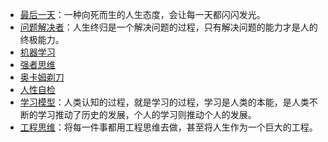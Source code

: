 
- [最后一天](最后一天.md)：一种向死而生的人生态度，会让每一天都闪闪发光。
- [问题解决者](问题解决者.md)：人生终归是一个解决问题的过程，只有解决问题的能力才是人的终极能力。
- [机器学习](机器学习.md)
- [强者思维](强者思维.md)
- [奥卡姆剃刀](奥卡姆剃刀.md)
- [人性自检](人性自检.md)
- [学习模型](学习模型.md)：人类认知的过程，就是学习的过程，学习是人类的本能，是人类不断的学习推动了历史的发展，个人的学习则推动个人的发展。
- [工程思维](工程思维.md)：将每一件事都用工程思维去做，甚至将人生作为一个巨大的工程。



